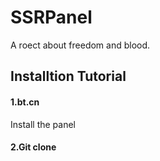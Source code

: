 # SSRPanel
A roect about freedom and blood.

## Installtion Tutorial
#### 1.bt.cn
Install the panel
#### 2.Git clone
```

```
